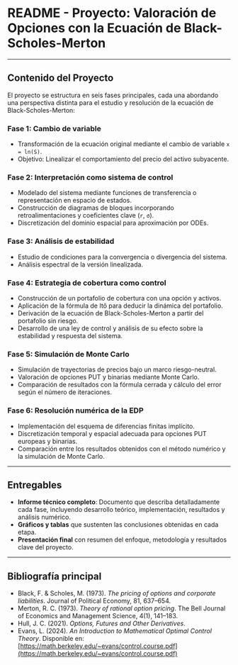 # README - Proyecto: Valoración de Opciones con la Ecuación de Black-Scholes-Merton
---

## Contenido del Proyecto

El proyecto se estructura en seis fases principales, cada una abordando una perspectiva distinta para el estudio y resolución de la ecuación de Black-Scholes-Merton:

### Fase 1: Cambio de variable
- Transformación de la ecuación original mediante el cambio de variable `x = ln(S)`.
- Objetivo: Linealizar el comportamiento del precio del activo subyacente.

### Fase 2: Interpretación como sistema de control
- Modelado del sistema mediante funciones de transferencia o representación en espacio de estados.
- Construcción de diagramas de bloques incorporando retroalimentaciones y coeficientes clave (`r`, `σ`).
- Discretización del dominio espacial para aproximación por ODEs.

### Fase 3: Análisis de estabilidad
- Estudio de condiciones para la convergencia o divergencia del sistema.
- Análisis espectral de la versión linealizada.

### Fase 4: Estrategia de cobertura como control
- Construcción de un portafolio de cobertura con una opción y activos.
- Aplicación de la fórmula de Itô para deducir la dinámica del portafolio.
- Derivación de la ecuación de Black-Scholes-Merton a partir del portafolio sin riesgo.
- Desarrollo de una ley de control y análisis de su efecto sobre la estabilidad y respuesta del sistema.

### Fase 5: Simulación de Monte Carlo
- Simulación de trayectorias de precios bajo un marco riesgo-neutral.
- Valoración de opciones PUT y binarias mediante Monte Carlo.
- Comparación de resultados con la fórmula cerrada y cálculo del error según el número de iteraciones.

### Fase 6: Resolución numérica de la EDP
- Implementación del esquema de diferencias finitas implícito.
- Discretización temporal y espacial adecuada para opciones PUT europeas y binarias.
- Comparación entre los resultados obtenidos con el método numérico y la simulación de Monte Carlo.

---

## Entregables

- **Informe técnico completo**: Documento que describa detalladamente cada fase, incluyendo desarrollo teórico, implementación, resultados y análisis numérico.
- **Gráficos y tablas** que sustenten las conclusiones obtenidas en cada etapa.
- **Presentación final** con resumen del enfoque, metodología y resultados clave del proyecto.

---

## Bibliografía principal

- Black, F. & Scholes, M. (1973). *The pricing of options and corporate liabilities*. Journal of Political Economy, 81, 637–654.
- Merton, R. C. (1973). *Theory of rational option pricing*. The Bell Journal of Economics and Management Science, 4(1), 141–183.
- Hull, J. C. (2021). *Options, Futures and Other Derivatives*.
- Evans, L. (2024). *An Introduction to Mathematical Optimal Control Theory*. Disponible en: [https://math.berkeley.edu/~evans/control.course.pdf](https://math.berkeley.edu/~evans/control.course.pdf)
